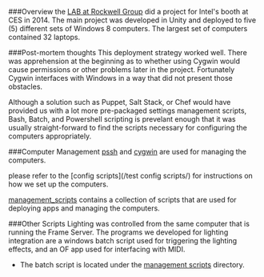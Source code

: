 ###Overview
the [LAB at Rockwell Group](https://github.com/labatrockwell) did a project for Intel's booth at CES in 2014. The main project was developed in Unity and deployed to five (5) different sets of Windows 8 computers. The largest set of computers contained 32 laptops.

###Post-mortem thoughts
This deployment strategy worked well. There was apprehension at the beginning as to whether using Cygwin would cause permissions or other problems later in the project. Fortunately Cygwin interfaces with Windows in a way that did not present those obstacles.

Although a solution such as Puppet, Salt Stack, or Chef would have provided us with a lot more pre-packaged settings management scripts, Bash, Batch, and Powershell scripting is prevelant enough that it was usually straight-forward to find the scripts necessary for configuring the computers appropriately.

###Computer Management
[pssh](http://code.google.com/p/parallel-ssh/) and [cygwin](http://www.cygwin.com/) are used for managing the computers.

please refer to the [config scripts](/test config scripts/) for instructions on how we set up the computers.

[management_scripts](/management_scripts/) contains a collection of scripts that are used for deploying apps and managing the computers.

###Other Scripts
Lighting was controlled from the same computer that is running the Frame Server. The programs we developed for lighting integration are a windows batch script used for triggering the lighting effects, and an OF app used for interfacing with MIDI. 

* The batch script is located under the [management scripts](/management_scripts/trigger_lighting/) directory.